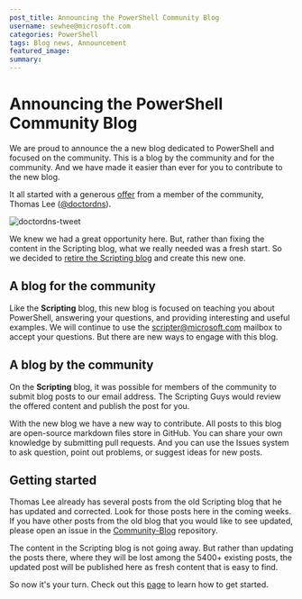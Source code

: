 ```yaml
---
post_title: Announcing the PowerShell Community Blog
username: sewhee@microsoft.com
categories: PowerShell
tags: Blog news, Announcement
featured_image:
summary:
---
```


# Announcing the PowerShell Community Blog

We are proud to announce the a new blog dedicated to PowerShell and focused on the community. This
is a blog by the community and for the community. And we have made it easier than ever for you to
contribute to the new blog.

It all started with a generous [offer](https://twitter.com/doctordns/status/1343618958407168000)
from a member of the community, Thomas Lee ([@doctordns](https://twitter.com/doctordns)).

![doctordns-tweet](./media/Announcing-Community-Blog/doctordns-tweet.png)

We knew we had a great opportunity here. But, rather than fixing the content in the Scripting blog,
what we really needed was a fresh start. So we decided to
[retire the Scripting blog](https://devblogs.microsoft.com/scripting/all-good-things-must-come-to-an-end/)
and create this new one.

## A blog for the community

Like the **Scripting** blog, this new blog is focused on teaching you about PowerShell, answering
your questions, and providing interesting and useful examples. We will continue to use the
[scripter@microsoft.com](mailto:scripter@microsoft.com?subject=Community%20Blog%20question) mailbox
to accept your questions. But there are new ways to engage with this blog.

## A blog by the community

On the **Scripting** blog, it was possible for members of the community to submit blog posts to our
email address. The Scripting Guys would review the offered content and publish the post for you.

With the new blog we have a new way to contribute. All posts to this blog are open-source markdown
files store in GitHub. You can share your own knowledge by submitting pull requests. And you can use
the Issues system to ask question, point out problems, or suggest ideas for new posts.

## Getting started

Thomas Lee already has several posts from the old Scripting blog that he has updated and corrected.
Look for those posts here in the coming weeks. If you have other posts from the old blog that you
would like to see updated, please open an issue in the
[Community-Blog](https://github.com/PowerShell/Community-Blog/issues) repository.

The content in the Scripting blog is not going away. But rather than updating the posts there, where
they will be lost among the 5400+ existing posts, the updated post will be published here as fresh
content that is easy to find.

So now it's your turn. Check out this
[page](https://devblogs.microsoft.com/powershell-community/how-to-contribute-to-the-blog/) to learn
how to get started.

